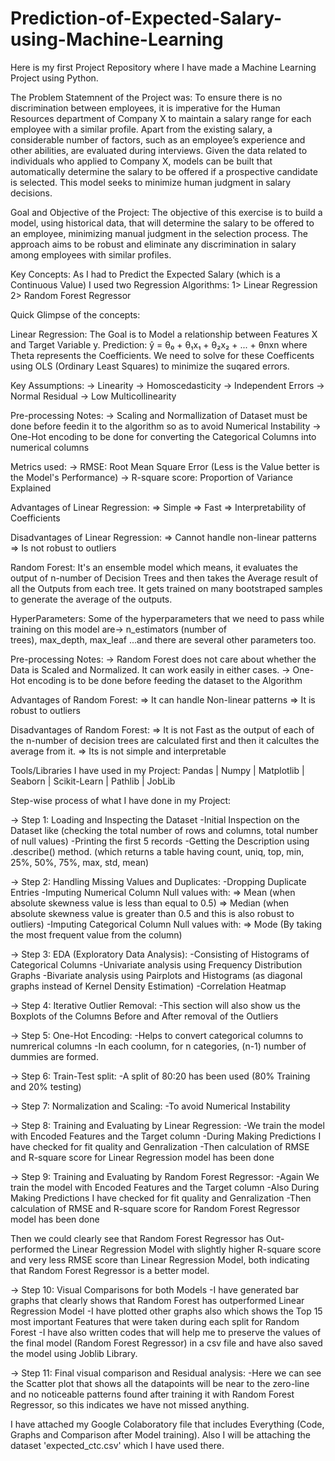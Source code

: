 # Prediction-of-Expected-Salary-using-Machine-Learning
Here is my first Project Repository where I have made a Machine Learning Project using Python.


The Problem Statemnent of the Project was: 
To ensure there is no discrimination between employees, it is imperative for the Human 
Resources department of Company X to maintain a salary range for each employee with a similar profile. 
Apart from the existing salary, a considerable number of factors, such as an employee’s experience and 
other abilities, are evaluated during interviews. Given the data related to individuals who applied to 
Company X, models can be built that automatically determine the salary to be offered if a prospective 
candidate is selected. This model seeks to minimize human judgment in salary decisions.

Goal and Objective of the Project: 
The objective of this exercise is to build a model, using historical data, that will determine 
the salary to be offered to an employee, minimizing manual judgment in the selection process. The 
approach aims to be robust and eliminate any discrimination in salary among employees with similar 
profiles.


Key Concepts: 
As I had to Predict the Expected Salary (which is a Continuous Value) I used two Regression Algorithms:
  1> Linear Regression
  2> Random Forest Regressor



Quick Glimpse of the concepts: 

Linear Regression: The Goal is to Model a relationship between Features X and Target Variable y.
  Prediction:  ŷ = θ₀ + θ₁x₁ + θ₂x₂ + ... + θnxn  where Theta represents the Coefficients. We need to solve for these Coefficents using OLS (Ordinary Least Squares) to minimize the suqared errors.

  Key Assumptions:
  -> Linearity
  -> Homoscedasticity
  -> Independent Errors
  -> Normal Residual
  -> Low Multicollinearity

  Pre-processing Notes: 
  -> Scaling and Normallization of Dataset must be done before feedin it to the algorithm so as to avoid Numerical Instability
  -> One-Hot encoding to be done for converting the Categorical Columns into numerical columns

  Metrics used: 
  -> RMSE: Root Mean Square Error (Less is the Value better is the Model's Performance)
  -> R-square score: Proportion of Variance Explained

  Advantages of Linear Regression:
  => Simple
  => Fast
  => Interpretability of Coefficients

  Disadvantages of Linear Regression:
  => Cannot handle non-linear patterns
  => Is not robust to outliers


Random Forest: It's an ensemble model which means, it evaluates the output of n-number of Decision Trees and then takes the Average result of all the Outputs from each tree. It gets trained on many bootstraped samples to generate the average of the outputs.

  HyperParameters: Some of the hyperparameters that we need to pass while training on this model are-> n_estimators (number of     
  trees), max_depth, max_leaf ...and there are  several other parameters too.

  Pre-processing Notes: 
  -> Random Forest does not care about whether the Data is Scaled and Normalized. It can work easily in either cases.
  -> One-Hot encoding is to be done before feeding the dataset to the Algorithm

  Advantages of Random Forest:
  => It can handle Non-linear patterns
  => It is robust to outliers

  Disadvantages of Random Forest:
  => It is not Fast as the output of each of the n-number of decision trees are calculated first and then it calcultes the average from it.
  => Its is not simple and interpretable


Tools/Libraries I have used in my Project: Pandas | Numpy | Matplotlib | Seaborn | Scikit-Learn | Pathlib | JobLib 


Step-wise process of what I have done in my Project:

-> Step 1: Loading and Inspecting the Dataset
    -Initial Inspection on the Dataset like (checking the total number of rows and columns, total number of null values)
    -Printing the first 5 records
    -Getting the Description using .describe() method. (which returns a table having count, uniq, top, min, 25%, 50%, 75%, max, std,       mean)
    
-> Step 2: Handling Missing Values and Duplicates: 
    -Dropping Duplicate Entries
    -Imputing Numerical Column Null values with: 
     => Mean (when absolute skewness value is less than equal to 0.5)
     => Median (when absolute skewness value is greater than 0.5 and this is also robust to outliers)
    -Imputing Categorical Column Null values with:
     => Mode (By taking the most frequent value from the column)
    
-> Step 3: EDA (Exploratory Data Analysis): 
    -Consisting of Histograms of Categorical Columns
    -Univariate analysis using Frequency Distribution Graphs
    -Bivariate analysis using Pairplots and Histograms (as diagonal graphs instead of Kernel Density Estimation)
    -Correlation Heatmap

-> Step 4: Iterative Outlier Removal:
    -This section will also show us the Boxplots of the Columns Before and After removal of the Outliers

-> Step 5: One-Hot Encoding:
    -Helps to convert categorical columns to numrerical columns
    -In each coolumn, for n categories, (n-1) number of dummies are formed. 

-> Step 6: Train-Test split:
    -A split of 80:20 has been used (80% Training and 20% testing)

-> Step 7: Normalization and Scaling:
    -To avoid Numerical Instability

-> Step 8: Training and Evaluating by Linear Regression:
    -We train the model with Encoded Features and the Target column
    -During Making Predictions I have checked for fit quality and Genralization
    -Then calculation of RMSE and R-square score for Linear Regression model has been done

-> Step 9: Training and Evaluating by Random Forest Regressor:
    -Again We train the model with Encoded Features and the Target column
    -Also During Making Predictions I have checked for fit quality and Genralization
    -Then calculation of RMSE and R-square score for Random Forest Regressor model has been done

Then we could clearly see that Random Forest Regressor has Out-performed the Linear Regression Model with slightly higher R-square score and very less RMSE score than Linear Regression Model, both indicating that Random Forest Regressor is a better model.

-> Step 10: Visual Comparisons for both Models
    -I have generated bar graphs that clearly shows that Random Forest has outperformed Linear Regression Model
    -I have plotted other graphs also which shows the Top 15 most important Features that were taken during each split for Random         Forest
    -I have also written codes that will help me to preserve the values of the final model (Random Forest Regressor) in a csv file        and have also saved the model using Joblib Library.

-> Step 11: Final visual comparison and Residual analysis:
    -Here we can see the Scatter plot that shows all the datapoints will be near to the zero-line and no noticeable patterns found        after  training it with Random Forest Regressor, so this indicates we have not missed anything.

I have attached my Google Colaboratory file that includes Everything (Code, Graphs and Comparison after Model training).
Also I will be attaching the dataset 'expected_ctc.csv' which I have used there.
